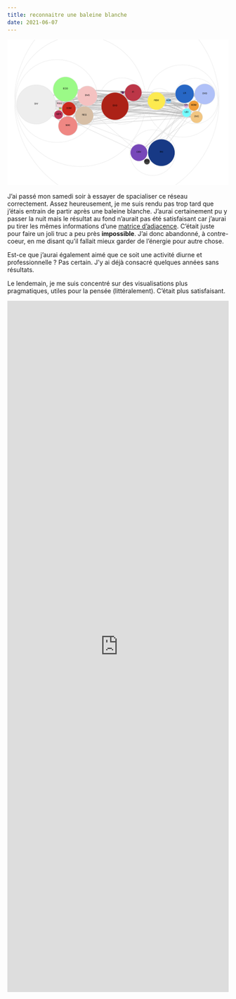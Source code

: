 ```yaml
---
title: reconnaitre une baleine blanche
date: 2021-06-07
---
```


![](/images/baleine-blanche.png)


J’ai passé mon samedi soir à essayer de spacialiser ce réseau correctement. Assez heureusement, je me suis rendu pas trop tard que j’étais entrain de partir après une baleine blanche. J’aurai certainement pu y passer la nuit mais le résultat au fond n’aurait pas été satisfaisant car j’aurai pu tirer les mêmes informations d’une [matrice d’adjacence](https://observablehq.com/d/67c0c7318aa09bb5). C’était juste pour faire un joli truc a peu près **impossible**. J’ai donc abandonné, à contre-coeur, en me disant qu’il fallait mieux garder de l’énergie pour autre chose.

Est-ce que j’aurai également aimé que ce soit une activité diurne et professionnelle ? Pas certain. J’y ai déjà consacré quelques années sans résultats.

Le lendemain, je me suis concentré sur des visualisations plus pragmatiques, utiles pour la pensée (littéralement). C’était plus satisfaisant.

<iframe width="100%" height="1570" frameborder="0"
src="https://observablehq.com/embed/@taniki/regionales2021-sondages-suivi?cells=institutsChart%2CregionsChart%2ChypothesesChart"></iframe>
